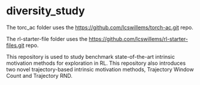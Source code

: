 # diversity_study

The torc_ac folder uses the https://github.com/lcswillems/torch-ac.git repo.

The rl-starter-file folder uses the https://github.com/lcswillems/rl-starter-files.git repo.

This repository is used to study benchmark state-of-the-art intrinsic motivation methods for exploration in RL. This repository also introduces two novel trajectory-based intrinsic motivation methods, Trajectory Window Count and Trajectory RND.
